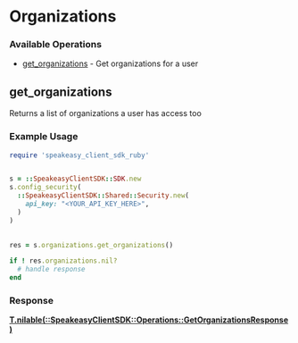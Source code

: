 # Organizations


### Available Operations

* [get_organizations](#get_organizations) - Get organizations for a user

## get_organizations

Returns a list of organizations a user has access too

### Example Usage

```ruby
require 'speakeasy_client_sdk_ruby'


s = ::SpeakeasyClientSDK::SDK.new
s.config_security(
  ::SpeakeasyClientSDK::Shared::Security.new(
    api_key: "<YOUR_API_KEY_HERE>",
  )
)

    
res = s.organizations.get_organizations()

if ! res.organizations.nil?
  # handle response
end

```


### Response

**[T.nilable(::SpeakeasyClientSDK::Operations::GetOrganizationsResponse)](../../models/operations/getorganizationsresponse.md)**

